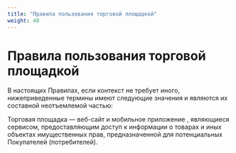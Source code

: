 ```yaml
---
title: "Правила пользования торговой площадкой"
weight: 40
---
```


# Правила пользования торговой площадкой

В настоящих Правилах, если контекст не требует иного, нижеприведенные термины имеют следующие значения и являются их составной неотъемлемой частью:

Торговая площадка — веб-сайт и мобильное приложение , являющиеся сервисом, предоставляющим доступ к информации о товарах и иных объектах имущественных прав, предназначенной для потенциальных Покупателей (потребителей).